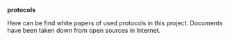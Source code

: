 **protocols**

Here can be find white papers of used protocols in this project. Documents have been taken down from open sources in Internet.